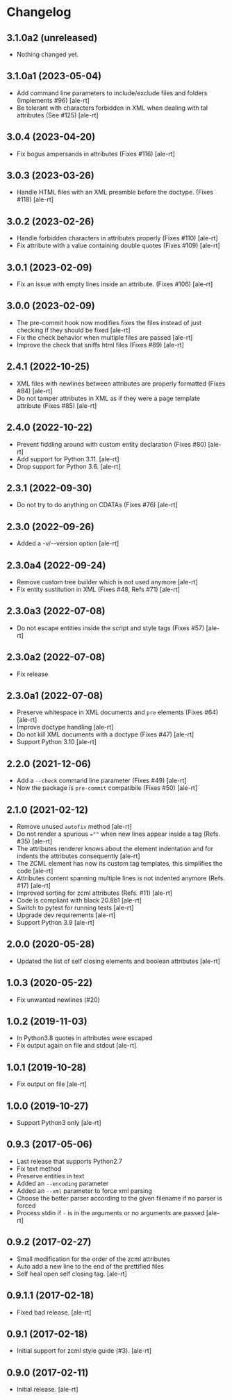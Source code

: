 # Changelog

## 3.1.0a2 (unreleased)


- Nothing changed yet.


## 3.1.0a1 (2023-05-04)

- Add command line parameters to include/exclude files and folders
  (Implements #96)
  [ale-rt]  
- Be tolerant with characters forbidden in XML when dealing with tal attributes
  (See #125)
  [ale-rt]

## 3.0.4 (2023-04-20)

- Fix bogus ampersands in attributes
  (Fixes #116)
  [ale-rt]

## 3.0.3 (2023-03-26)

- Handle HTML files with an XML preamble before the doctype.
  (Fixes #118)
  [ale-rt]

## 3.0.2 (2023-02-26)

- Handle forbidden characters in attributes properly
  (Fixes #110)
  [ale-rt]
- Fix attribute with a value containing double quotes
  (Fixes #109)
  [ale-rt]

## 3.0.1 (2023-02-09)

- Fix an issue with empty lines inside an attribute.
  (Fixes #106)
  [ale-rt]

## 3.0.0 (2023-02-09)

- The pre-commit hook now modifies fixes the files instead of just checking
  if they should be fixed
  [ale-rt]
- Fix the check behavior when multiple files are passed
  [ale-rt]
- Improve the check that sniffs html files
  (Fixes #89)
  [ale-rt]

## 2.4.1 (2022-10-25)

- XML files with newlines between attributes are properly formatted
  (Fixes #84)
  [ale-rt]
- Do not tamper attributes in XML as if they were a page template attribute
  (Fixes #85)
  [ale-rt]

## 2.4.0 (2022-10-22)

- Prevent fiddling around with custom entity declaration (Fixes #80)
  [ale-rt]
- Add support for Python 3.11.
  [ale-rt]
- Drop support for Python 3.6.
  [ale-rt]

## 2.3.1 (2022-09-30)

- Do not try to do anything on CDATAs (Fixes #76)
  [ale-rt]

## 2.3.0 (2022-09-26)

- Added a -v/--version option [ale-rt]

## 2.3.0a4 (2022-09-24)

- Remove custom tree builder which is not used anymore [ale-rt]
- Fix entity sustitution in XML (Fixes #48, Refs #71) [ale-rt]

## 2.3.0a3 (2022-07-08)

- Do not escape entities inside the script and style tags (Fixes #57) [ale-rt]

## 2.3.0a2 (2022-07-08)

- Fix release

## 2.3.0a1 (2022-07-08)

- Preserve whitespace in XML documents and `pre` elements (Fixes #64) [ale-rt]
- Improve doctype handling [ale-rt]
- Do not kill XML documents with a doctype (Fixes #47) [ale-rt]
- Support Python 3.10 [ale-rt]

## 2.2.0 (2021-12-06)

- Add a `--check` command line parameter (Fixes #49) [ale-rt]
- Now the package is `pre-commit` compatibile (Fixes #50) [ale-rt]

## 2.1.0 (2021-02-12)

- Remove unused `autofix` method [ale-rt]
- Do not render a spurious `=""` when new lines appear inside a tag (Refs. #35) [ale-rt]
- The attributes renderer knows about the element indentation
  and for indents the attributes consequently [ale-rt]
- The ZCML element has now its custom tag templates, this simplifies the code [ale-rt]
- Attributes content spanning multiple lines is not indented anymore (Refs. #17) [ale-rt]
- Improved sorting for zcml attributes (Refs. #11) [ale-rt]
- Code is compliant with black 20.8b1 [ale-rt]
- Switch to pytest for running tests [ale-rt]
- Upgrade dev requirements [ale-rt]
- Support Python 3.9 [ale-rt]

## 2.0.0 (2020-05-28)

- Updated the list of self closing elements and boolean attributes [ale-rt]

## 1.0.3 (2020-05-22)

- Fix unwanted newlines (#20)

## 1.0.2 (2019-11-03)

- In Python3.8 quotes in attributes were escaped
- Fix output again on file and stdout [ale-rt]

## 1.0.1 (2019-10-28)

- Fix output on file [ale-rt]

## 1.0.0 (2019-10-27)

- Support Python3 only [ale-rt]

## 0.9.3 (2017-05-06)

- Last release that supports Python2.7
- Fix text method
- Preserve entities in text
- Added an `--encoding` parameter
- Added an `--xml` parameter to force xml parsing
- Choose the better parser according to the given filename if no parser is forced
- Process stdin if `-` is in the arguments or no arguments are passed [ale-rt]

## 0.9.2 (2017-02-27)

- Small modification for the order of the zcml attributes
- Auto add a new line to the end of the prettified files
- Self heal open self closing tag. [ale-rt]

## 0.9.1.1 (2017-02-18)

- Fixed bad release. [ale-rt]

## 0.9.1 (2017-02-18)

- Initial support for zcml style guide (\#3). [ale-rt]

## 0.9.0 (2017-02-11)

- Initial release. [ale-rt]

